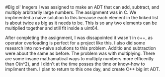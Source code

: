 #Big ol' Inegers
I was assigned to make an ADT that can add, subtract, and multiply arbitrarily large numbers. The assignment was in C.
We implimented a naive solution to this because each element in the linked list is about twice as big as it needs to be.
This is so any two elements can be multiplied together and still fit inside a uint64.

After completing the assignment, I was dissapointed it wasn't in c++, as operator overloading is perfect for a project like this.
I also did some research into non-naive solutions to this problem. Additio and subtraction were about the same as before.
The problem was with multiplying. There are some insane mathamatical ways to multiply numbers more efficently than O(n^2), and
I didn't at the time posses the time or know-how to impliment them. I plan to return to this one day, and create C++ big int ADT.